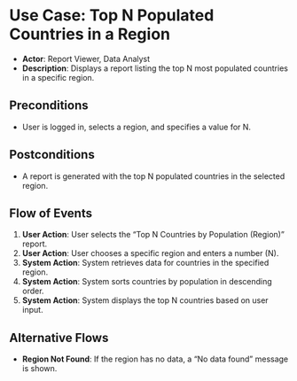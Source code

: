 # Use Case: Top N Populated Countries in a Region

- **Actor**: Report Viewer, Data Analyst
- **Description**: Displays a report listing the top N most populated countries in a specific region.

## Preconditions
- User is logged in, selects a region, and specifies a value for N.

## Postconditions
- A report is generated with the top N populated countries in the selected region.

## Flow of Events
1. **User Action**: User selects the “Top N Countries by Population (Region)” report.
2. **User Action**: User chooses a specific region and enters a number (N).
3. **System Action**: System retrieves data for countries in the specified region.
4. **System Action**: System sorts countries by population in descending order.
5. **System Action**: System displays the top N countries based on user input.

## Alternative Flows
- **Region Not Found**: If the region has no data, a “No data found” message is shown.
